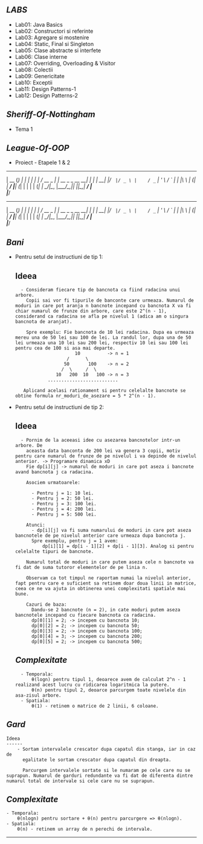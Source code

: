 *LABS*
------
- Lab01: Java Basics
- Lab02: Constructori si referinte
- Lab03: Agregare si mostenire
- Lab04: Static, Final si Singleton
- Lab05: Clase abstracte si interfete
- Lab06: Clase interne
- Lab07: Overriding, Overloading & Visitor
- Lab08: Colectii
- Lab09: Genericitate
- Lab10: Exceptii
- Lab11: Design Patterns-1
- Lab12: Design Patterns-2

*Sheriff-Of-Nottingham*
-----------------------
- Tema 1

*League-Of-OOP*
---------------
- Proiect - Etapele 1 & 2





 _____ _            _                     _ 
|  __ (_)          | |                   | |
| |  \/_  __ _  ___| |     __ _ _ __   __| |
| | __| |/ _` |/ _ \ |    / _` | '_ \ / _` |
| |_\ \ | (_| |  __/ |___| (_| | | | | (_| |
 \____/_|\__, |\___\_____/\__,_|_| |_|\__,_|
          __/ |                             
         |___/                              



 _____ _            _                     _ 
|  __ (_)          | |                   | |
| |  \/_  __ _  ___| |     __ _ _ __   __| |
| | __| |/ _` |/ _ \ |    / _` | '_ \ / _` |
| |_\ \ | (_| |  __/ |___| (_| | | | | (_| |
 \____/_|\__, |\___\_____/\__,_|_| |_|\__,_|
          __/ |                             
         |___/                              

*Bani*
------

- Pentru setul de instructiuni de tip 1:

	Ideea
	------
		- Consideram fiecare tip de bancnota ca fiind radacina unui arbore.
		  Copii sai vor fi tipurile de banconte care urmeaza. Numarul de moduri in care pot aranja n bancnote incepand cu bancnota X va fi chiar numarul de frunze din arbore, care este 2^(n - 1), considerand ca radacina se afla pe nivelul 1 (adica am o singura bancnota de aranjat).

		  Spre exemplu: Fie bancnota de 10 lei radacina. Dupa ea urmeaza mereu una de 50 lei sau 100 de lei. La randul lor, dupa una de 50 lei urmeaza una 10 lei sau 200 lei, respectiv 10 lei sau 100 lei pentru cea de 100 si asa mai departe.
		  					10			-> n = 1
		  				 /      \	
		  				50       100	-> n = 2
		  			   /  \     /  \	
		  			 10   200  10   100	-> n = 3
		  		  ..........................

		 Aplicand acelasi rationament si pentru celelalte bancnote se obtine formula nr_moduri_de_asezare = 5 * 2^(n - 1).

- Pentru setul de instructiuni de tip 2:
	
	Ideea
	------
		- Pornim de la aceeasi idee cu asezarea bancnotelor intr-un arbore. De
		  aceasta data banconta de 200 lei va genera 3 copii, motiv pentru care numarul de frunze de pe nivelul i va depinde de nivelul anterior. -> Programare dinamica xD
		  Fie dp[i][j] -> numarul de moduri in care pot aseza i bancnote avand bancnota j ca radacina.

		  Asociem urmatoarele:

		  	- Pentru j = 1: 10 lei.
		  	- Pentru j = 2: 50 lei.
		  	- Pentru j = 3: 100 lei.
		  	- Pentru j = 4: 200 lei.
		  	- Pentru j = 5: 500 lei.

		  Atunci:
		  	- dp[i][j] va fi suma numarului de moduri in care pot aseza bancnotele de pe nivelul anterior care urmeaza dupa bancnota j.
		  	Spre exemplu, pentru j = 1 avem:
		  		dp[i][1] = dp[i - 1][2] + dp[i - 1][3]. Analog si pentru celelalte tipuri de bancnote.

		  Numarul total de moduri in care putem aseza cele n bancnote va fi dat de suma tutoror elementelor de pe linia n.

		  Observam ca tot timpul ne raportam numai la nivelul anterior, fapt pentru care e suficient sa retinem doar doua linii in matrice, ceea ce ne va ajuta in obtinerea unei complexitati spatiale mai bune.

		  Cazuri de baza:
		  	Dandu-se 2 bancnote (n = 2), in cate moduri putem aseza bancnotele incepand cu fiecare bancnota ca radacina.
	  		dp[0][1] = 2; -> incepem cu bancnota 10;
			dp[0][2] = 2; -> incepem cu bancnota 50;
			dp[0][3] = 2; -> incepem cu bancnota 100;
			dp[0][4] = 3; -> incepem cu bancnota 200;
			dp[0][5] = 2; -> incepem cu bancnota 500;

	*Complexitate*
	--------------
		- Temporala:
			θ(logn) pentru tipul 1, deoarece avem de calculat 2^n - 1 realizand acest lucru cu ridicarea logaritmica la putere.
			θ(n) pentru tipul 2, deoarce parcurgem toate nivelele din asa-zisul arbore.
		- Spatiala:
			θ(1) - retinem o matrice de 2 linii, 6 coloane.


*Gard*
------

	Ideea
	------
    	- Sortam intervalele crescator dupa capatul din stanga, iar in caz de
    	  egalitate le sortam crescator dupa capatul din dreapta.

    	  Parcurgem intervalele sortate si le numaram pe cele care nu se suprapun. Numarul de garduri redundante va fi dat de diferenta dintre numarul total de intervale si cele care nu se suprapun.

   *Complexitate*
   --------------
	- Temporala:
		θ(nlogn) pentru sortare + θ(n) pentru parcurgere => θ(nlogn).
	- Spatiala:
		θ(n) - retinem un array de n perechi de intervale.

------
